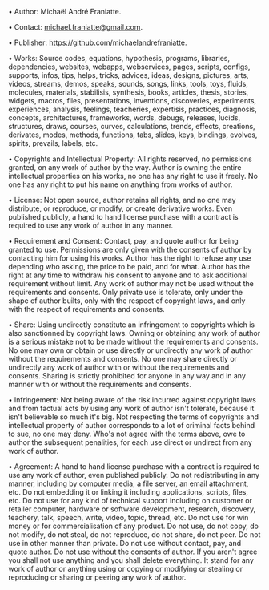 ﻿  
• Author: Michaël André Franiatte.  
  
• Contact: michael.franiatte@gmail.com.  
  
• Publisher: https://github.com/michaelandrefraniatte.  
  
• Works: Source codes, equations, hypothesis, programs, libraries, dependencies, websites, webapps, webservices, pages, scripts, configs, supports, infos, tips, helps, tricks, advices, ideas, designs, pictures, arts, videos, streams, demos, speaks, sounds, songs, links, tools, toys, fluids, molecules, materials, stabilisis, synthesis, books, articles, thesis, stories, widgets, macros, files, presentations, inventions, discoveries, experiments, experiences, analysis, feelings, teacheries, expertisis, practices, diagnosis, concepts, architectures, frameworks, words, debugs, releases, lucids, structures, draws, courses, curves, calculations, trends, effects, creations, derivates, modes, methods, functions, tabs, slides, keys, bindings, evolves, spirits, prevails, labels, etc.  
  
• Copyrights and Intellectual Property: All rights reserved, no permissions granted, on any work of author by the way. Author is owning the entire intellectual properties on his works, no one has any right to use it freely. No one has any right to put his name on anything from works of author.  
  
• License: Not open source, author retains all rights, and no one may distribute, or reproduce, or modify, or create derivative works. Even published publicly, a hand to hand license purchase with a contract is required to use any work of author in any manner.  
  
• Requirement and Consent: Contact, pay, and quote author for being granted to use. Permissions are only given with the consents of author by contacting him for using his works. Author has the right to refuse any use depending who asking, the price to be paid, and for what. Author has the right at any time to withdraw his consent to anyone and to ask additional requirement without limit. Any work of author may not be used without the requirements and consents. Only private use is tolerate, only under the shape of author builts, only with the respect of copyright laws, and only with the respect of requirements and consents.  
  
• Share: Using undirectly constitute an infringement to copyrights which is also sanctionned by copyright laws. Owning or obtaining any work of author is a serious mistake not to be made without the requirements and consents. No one may own or obtain or use directly or undirectly any work of author without the requirements and consents. No one may share directly or undirectly any work of author with or without the requirements and consents. Sharing is strictly prohibited for anyone in any way and in any manner with or without the requirements and consents.  
  
• Infringement: Not being aware of the risk incurred against copyright laws and from factual acts by using any work of author isn't tolerate, because it isn't believable so much it's big. Not respecting the terms of copyrights and intellectual property of author corresponds to a lot of criminal facts behind to sue, no one may deny. Who's not agree with the terms above, owe to author the subsequent penalities, for each use direct or undirect from any work of author.  
  
• Agreement: A hand to hand license purchase with a contract is required to use any work of author, even published publicly. Do not redistributing in any manner, including by computer media, a file server, an email attachment, etc. Do not embedding it or linking it including applications, scripts, files, etc. Do not use for any kind of technical support including on customer or retailer computer, hardware or software development, research, discovery, teachery, talk, speech, write, video, topic, thread, etc. Do not use for win money or for commercialisation of any product. Do not use, do not copy, do not modify, do not steal, do not reproduce, do not share, do not peer. Do not use in other manner than private. Do not use without contact, pay, and quote author. Do not use without the consents of author. If you aren't agree you shall not use anything and you shall delete everything. It stand for any work of author or anything using or copying or modifying or stealing or reproducing or sharing or peering any work of author.  
  